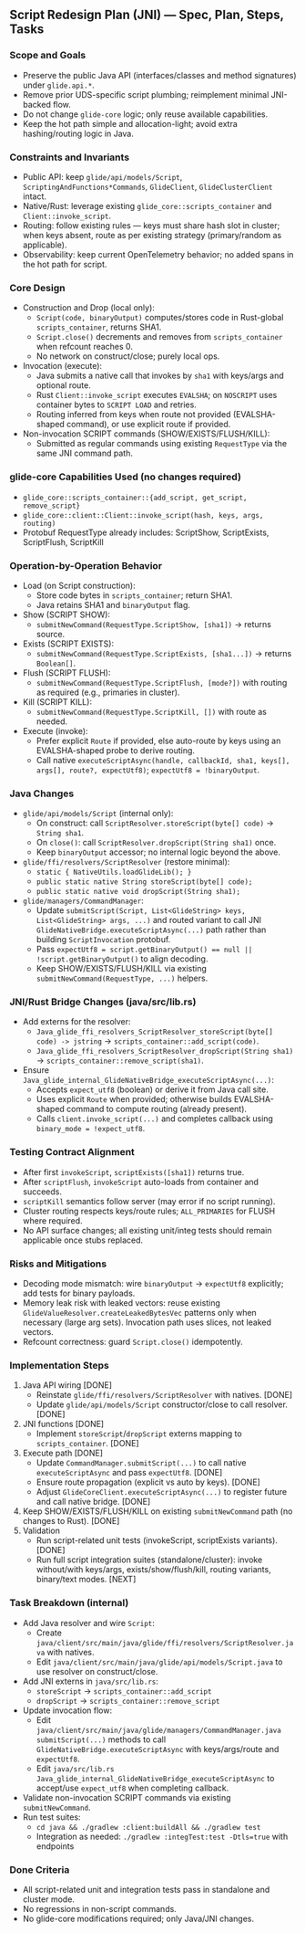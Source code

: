 ## Script Redesign Plan (JNI) — Spec, Plan, Steps, Tasks

### Scope and Goals
- Preserve the public Java API (interfaces/classes and method signatures) under `glide.api.*`.
- Remove prior UDS-specific script plumbing; reimplement minimal JNI-backed flow.
- Do not change `glide-core` logic; only reuse available capabilities.
- Keep the hot path simple and allocation-light; avoid extra hashing/routing logic in Java.

### Constraints and Invariants
- Public API: keep `glide/api/models/Script`, `ScriptingAndFunctions*Commands`, `GlideClient`, `GlideClusterClient` intact.
- Native/Rust: leverage existing `glide_core::scripts_container` and `Client::invoke_script`.
- Routing: follow existing rules — keys must share hash slot in cluster; when keys absent, route as per existing strategy (primary/random as applicable).
- Observability: keep current OpenTelemetry behavior; no added spans in the hot path for script.

### Core Design
- Construction and Drop (local only):
  - `Script(code, binaryOutput)` computes/stores code in Rust-global `scripts_container`, returns SHA1.
  - `Script.close()` decrements and removes from `scripts_container` when refcount reaches 0.
  - No network on construct/close; purely local ops.
- Invocation (execute):
  - Java submits a native call that invokes by `sha1` with keys/args and optional route.
  - Rust `Client::invoke_script` executes `EVALSHA`; on `NOSCRIPT` uses container bytes to `SCRIPT LOAD` and retries.
  - Routing inferred from keys when route not provided (EVALSHA-shaped command), or use explicit route if provided.
- Non-invocation SCRIPT commands (SHOW/EXISTS/FLUSH/KILL):
  - Submitted as regular commands using existing `RequestType` via the same JNI command path.

### glide-core Capabilities Used (no changes required)
- `glide_core::scripts_container::{add_script, get_script, remove_script}`
- `glide_core::client::Client::invoke_script(hash, keys, args, routing)`
- Protobuf RequestType already includes: ScriptShow, ScriptExists, ScriptFlush, ScriptKill

### Operation-by-Operation Behavior
- Load (on Script construction):
  - Store code bytes in `scripts_container`; return SHA1.
  - Java retains SHA1 and `binaryOutput` flag.
- Show (SCRIPT SHOW):
  - `submitNewCommand(RequestType.ScriptShow, [sha1])` → returns source.
- Exists (SCRIPT EXISTS):
  - `submitNewCommand(RequestType.ScriptExists, [sha1...])` → returns `Boolean[]`.
- Flush (SCRIPT FLUSH):
  - `submitNewCommand(RequestType.ScriptFlush, [mode?])` with routing as required (e.g., primaries in cluster).
- Kill (SCRIPT KILL):
  - `submitNewCommand(RequestType.ScriptKill, [])` with route as needed.
- Execute (invoke):
  - Prefer explicit `Route` if provided, else auto-route by keys using an EVALSHA-shaped probe to derive routing.
  - Call native `executeScriptAsync(handle, callbackId, sha1, keys[], args[], route?, expectUtf8)`; `expectUtf8 = !binaryOutput`.

### Java Changes
- `glide/api/models/Script` (internal only):
  - On construct: call `ScriptResolver.storeScript(byte[] code)` → `String sha1`.
  - On `close()`: call `ScriptResolver.dropScript(String sha1)` once.
  - Keep `binaryOutput` accessor; no internal logic beyond the above.
- `glide/ffi/resolvers/ScriptResolver` (restore minimal):
  - `static { NativeUtils.loadGlideLib(); }`
  - `public static native String storeScript(byte[] code);`
  - `public static native void dropScript(String sha1);`
- `glide/managers/CommandManager`:
  - Update `submitScript(Script, List<GlideString> keys, List<GlideString> args, ...)` and routed variant to call JNI `GlideNativeBridge.executeScriptAsync(...)` path rather than building `ScriptInvocation` protobuf.
  - Pass `expectUtf8 = script.getBinaryOutput() == null || !script.getBinaryOutput()` to align decoding.
  - Keep SHOW/EXISTS/FLUSH/KILL via existing `submitNewCommand(RequestType, ...)` helpers.

### JNI/Rust Bridge Changes (java/src/lib.rs)
- Add externs for the resolver:
  - `Java_glide_ffi_resolvers_ScriptResolver_storeScript(byte[] code) -> jstring` → `scripts_container::add_script(code)`.
  - `Java_glide_ffi_resolvers_ScriptResolver_dropScript(String sha1)` → `scripts_container::remove_script(sha1)`.
- Ensure `Java_glide_internal_GlideNativeBridge_executeScriptAsync(...)`:
  - Accepts `expect_utf8` (boolean) or derive it from Java call site.
  - Uses explicit `Route` when provided; otherwise builds EVALSHA-shaped command to compute routing (already present).
  - Calls `client.invoke_script(...)` and completes callback using `binary_mode = !expect_utf8`.

### Testing Contract Alignment
- After first `invokeScript`, `scriptExists([sha1])` returns true.
- After `scriptFlush`, `invokeScript` auto-loads from container and succeeds.
- `scriptKill` semantics follow server (may error if no script running).
- Cluster routing respects keys/route rules; `ALL_PRIMARIES` for FLUSH where required.
- No API surface changes; all existing unit/integ tests should remain applicable once stubs replaced.

### Risks and Mitigations
- Decoding mode mismatch: wire `binaryOutput` → `expectUtf8` explicitly; add tests for binary payloads.
- Memory leak risk with leaked vectors: reuse existing `GlideValueResolver.createLeakedBytesVec` patterns only when necessary (large arg sets). Invocation path uses slices, not leaked vectors.
- Refcount correctness: guard `Script.close()` idempotently.

### Implementation Steps
1) Java API wiring [DONE]
   - Reinstate `glide/ffi/resolvers/ScriptResolver` with natives. [DONE]
   - Update `glide/api/models/Script` constructor/close to call resolver. [DONE]
2) JNI functions [DONE]
   - Implement `storeScript`/`dropScript` externs mapping to `scripts_container`. [DONE]
3) Execute path [DONE]
   - Update `CommandManager.submitScript(...)` to call native `executeScriptAsync` and pass `expectUtf8`. [DONE]
   - Ensure route propagation (explicit vs auto by keys). [DONE]
   - Adjust `GlideCoreClient.executeScriptAsync(...)` to register future and call native bridge. [DONE]
4) Keep SHOW/EXISTS/FLUSH/KILL on existing `submitNewCommand` path (no changes to Rust). [DONE]
5) Validation
   - Run script-related unit tests (invokeScript, scriptExists variants). [DONE]
   - Run full script integration suites (standalone/cluster): invoke without/with keys/args, exists/show/flush/kill, routing variants, binary/text modes. [NEXT]

### Task Breakdown (internal)
- Add Java resolver and wire `Script`:
  - Create `java/client/src/main/java/glide/ffi/resolvers/ScriptResolver.java` with natives.
  - Edit `java/client/src/main/java/glide/api/models/Script.java` to use resolver on construct/close.
- Add JNI externs in `java/src/lib.rs`:
  - `storeScript` → `scripts_container::add_script`
  - `dropScript` → `scripts_container::remove_script`
- Update invocation flow:
  - Edit `java/client/src/main/java/glide/managers/CommandManager.java` `submitScript(...)` methods to call `GlideNativeBridge.executeScriptAsync` with keys/args/route and `expectUtf8`.
  - Edit `java/src/lib.rs` `Java_glide_internal_GlideNativeBridge_executeScriptAsync` to accept/use `expect_utf8` when completing callback.
- Validate non-invocation SCRIPT commands via existing `submitNewCommand`.
- Run test suites:
  - `cd java && ./gradlew :client:buildAll && ./gradlew test`
  - Integration as needed: `./gradlew :integTest:test -Dtls=true` with endpoints

### Done Criteria
- All script-related unit and integration tests pass in standalone and cluster mode.
- No regressions in non-script commands.
- No glide-core modifications required; only Java/JNI changes.


